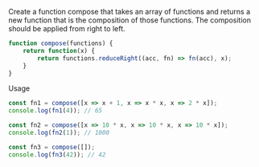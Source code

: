 Create a function compose that takes an array of functions and returns a new function that is the composition of those functions. The composition should be applied from right to left.

```javascript
function compose(functions) {
    return function(x) {
        return functions.reduceRight((acc, fn) => fn(acc), x);
    }
}
```

Usage

```javascript
const fn1 = compose([x => x + 1, x => x * x, x => 2 * x]);
console.log(fn1(4)); // 65

const fn2 = compose([x => 10 * x, x => 10 * x, x => 10 * x]);
console.log(fn2(1)); // 1000

const fn3 = compose([]);
console.log(fn3(42)); // 42
```